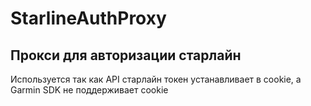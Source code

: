 # StarlineAuthProxy

## Прокси для авторизации старлайн
Используется так как API старлайн токен устанавливает в cookie, а Garmin SDK не поддерживает cookie
